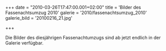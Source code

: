 +++
date = "2010-03-26T17:47:00.001+02:00"
title = 'Bilder des Fassenachtsumzug 2010'
galerie = '2010/fassenachtsumzug_2010'
galerie_bild = '20100216_21.jpg'

+++

Die Bilder des diesjährigen Fassenachtumzugs sind ab jetzt endlich in der Galerie verfügbar.

      
